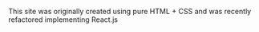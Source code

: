 This site was originally created using pure HTML + CSS and was recently refactored implementing React.js
